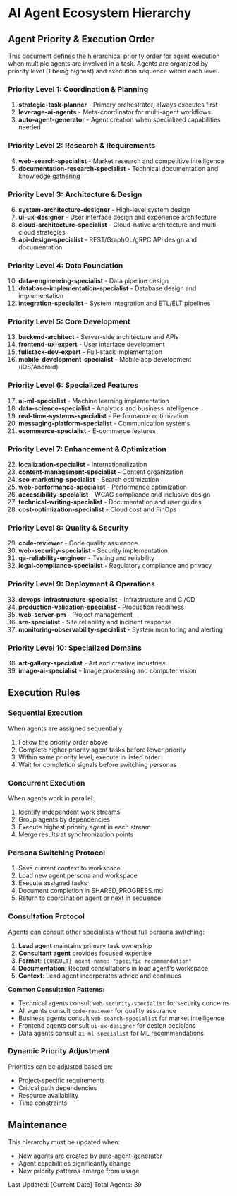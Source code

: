 # AI Agent Ecosystem Hierarchy

## Agent Priority & Execution Order

This document defines the hierarchical priority order for agent execution when multiple agents are involved in a task. Agents are organized by priority level (1 being highest) and execution sequence within each level.

### **Priority Level 1: Coordination & Planning**
1. **strategic-task-planner** - Primary orchestrator, always executes first
2. **leverage-ai-agents** - Meta-coordinator for multi-agent workflows
3. **auto-agent-generator** - Agent creation when specialized capabilities needed

### **Priority Level 2: Research & Requirements**
4. **web-search-specialist** - Market research and competitive intelligence
5. **documentation-research-specialist** - Technical documentation and knowledge gathering

### **Priority Level 3: Architecture & Design**
6. **system-architecture-designer** - High-level system design
7. **ui-ux-designer** - User interface design and experience architecture
8. **cloud-architecture-specialist** - Cloud-native architecture and multi-cloud strategies
9. **api-design-specialist** - REST/GraphQL/gRPC API design and documentation

### **Priority Level 4: Data Foundation**
10. **data-engineering-specialist** - Data pipeline design
11. **database-implementation-specialist** - Database design and implementation
12. **integration-specialist** - System integration and ETL/ELT pipelines

### **Priority Level 5: Core Development**
13. **backend-architect** - Server-side architecture and APIs
14. **frontend-ux-expert** - User interface development
15. **fullstack-dev-expert** - Full-stack implementation
16. **mobile-development-specialist** - Mobile app development (iOS/Android)

### **Priority Level 6: Specialized Features**
17. **ai-ml-specialist** - Machine learning implementation
18. **data-science-specialist** - Analytics and business intelligence
19. **real-time-systems-specialist** - Performance optimization
20. **messaging-platform-specialist** - Communication systems
21. **ecommerce-specialist** - E-commerce features

### **Priority Level 7: Enhancement & Optimization**
22. **localization-specialist** - Internationalization
23. **content-management-specialist** - Content organization
24. **seo-marketing-specialist** - Search optimization
25. **web-performance-specialist** - Performance optimization
26. **accessibility-specialist** - WCAG compliance and inclusive design
27. **technical-writing-specialist** - Documentation and user guides
28. **cost-optimization-specialist** - Cloud cost and FinOps

### **Priority Level 8: Quality & Security**
29. **code-reviewer** - Code quality assurance
30. **web-security-specialist** - Security implementation
31. **qa-reliability-engineer** - Testing and reliability
32. **legal-compliance-specialist** - Regulatory compliance and privacy

### **Priority Level 9: Deployment & Operations**
33. **devops-infrastructure-specialist** - Infrastructure and CI/CD
34. **production-validation-specialist** - Production readiness
35. **web-server-pm** - Project management
36. **sre-specialist** - Site reliability and incident response
37. **monitoring-observability-specialist** - System monitoring and alerting

### **Priority Level 10: Specialized Domains**
38. **art-gallery-specialist** - Art and creative industries
39. **image-ai-specialist** - Image processing and computer vision

## Execution Rules

### **Sequential Execution**
When agents are assigned sequentially:
1. Follow the priority order above
2. Complete higher priority agent tasks before lower priority
3. Within same priority level, execute in listed order
4. Wait for completion signals before switching personas

### **Concurrent Execution**
When agents work in parallel:
1. Identify independent work streams
2. Group agents by dependencies
3. Execute highest priority agent in each stream
4. Merge results at synchronization points

### **Persona Switching Protocol**
1. Save current context to workspace
2. Load new agent persona and workspace
3. Execute assigned tasks
4. Document completion in SHARED_PROGRESS.md
5. Return to coordination agent or next in sequence

### **Consultation Protocol**
Agents can consult other specialists without full persona switching:

1. **Lead agent** maintains primary task ownership
2. **Consultant agent** provides focused expertise
3. **Format**: `[CONSULT] agent-name: "specific recommendation"`
4. **Documentation**: Record consultations in lead agent's workspace
5. **Context**: Lead agent incorporates advice and continues

**Common Consultation Patterns:**
- Technical agents consult `web-security-specialist` for security concerns
- All agents consult `code-reviewer` for quality assurance
- Business agents consult `web-search-specialist` for market intelligence
- Frontend agents consult `ui-ux-designer` for design decisions
- Data agents consult `ai-ml-specialist` for ML recommendations

### **Dynamic Priority Adjustment**
Priorities can be adjusted based on:
- Project-specific requirements
- Critical path dependencies
- Resource availability
- Time constraints

## Maintenance

This hierarchy must be updated when:
- New agents are created by auto-agent-generator
- Agent capabilities significantly change
- New priority patterns emerge from usage

Last Updated: [Current Date]
Total Agents: 39